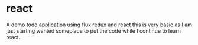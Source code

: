 # react
A demo todo application using flux redux and react
this is very basic as I am just starting wanted someplace to put the code while I continue to learn react. 
